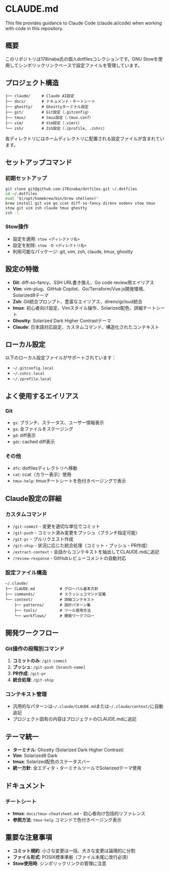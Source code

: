 # CLAUDE.md

This file provides guidance to Claude Code (claude.ai/code) when working with code in this repository.

## 概要

このリポジトリは178inaba氏の個人dotfilesコレクションです。GNU Stowを使用してシンボリックリンクベースで設定ファイルを管理しています。

## プロジェクト構造

```
├── claude/     # Claude AI設定
├── docs/       # ドキュメント・チートシート
├── ghostty/    # Ghosttyターミナル設定
├── git/        # Git設定（.gitconfig）
├── tmux/       # tmux設定（.tmux.conf）
├── vim/        # Vim設定（.vimrc）
└── zsh/        # Zsh設定（.zprofile, .zshrc）
```

各ディレクトリにはホームディレクトリに配置される設定ファイルが含まれています。

## セットアップコマンド

### 初期セットアップ
```zsh
git clone git@github.com:178inaba/dotfiles.git ~/.dotfiles
cd ~/.dotfiles
eval "$(/opt/homebrew/bin/brew shellenv)"
brew install git vim go ccat diff-so-fancy direnv nodenv stow tmux
stow git vim zsh claude tmux ghostty
zsh -l
```

### Stow操作
- 設定を適用: `stow <ディレクトリ名>`
- 設定を削除: `stow -D <ディレクトリ名>`
- 利用可能なパッケージ: git, vim, zsh, claude, tmux, ghostty

## 設定の特徴

- **Git**: diff-so-fancy、SSH URL書き換え、Go code review用エイリアス
- **Vim**: vim-plug、GitHub Copilot、Go/Terraform/Vue.js開発環境、Solarized8テーマ
- **Zsh**: Git統合プロンプト、豊富なエイリアス、direnv/gcloud統合
- **tmux**: 初心者向け設定、Vimスタイル操作、Solarized配色、詳細チートシート
- **Ghostty**: Solarized Dark Higher Contrastテーマ
- **Claude**: 日本語対応設定、カスタムコマンド、構造化されたコンテキスト

## ローカル設定

以下のローカル設定ファイルがサポートされています：
- `~/.gitconfig.local`
- `~/.zshrc.local`
- `~/.zprofile.local`

## よく使用するエイリアス

### Git
- `gs`: ブランチ、ステータス、ユーザー情報表示
- `ga`: 全ファイルをステージング
- `gd`: diff表示
- `gdc`: cached diff表示

### その他
- `dfs`: dotfilesディレクトリへ移動
- `cat`: ccat（カラー表示）使用
- `tmux-help`: tmuxチートシートを色付きページングで表示

## Claude設定の詳細

### カスタムコマンド
- `/git-commit` - 変更を適切な単位でコミット
- `/git-push` - コミット済み変更をプッシュ（ブランチ指定可能）
- `/git-pr` - プルリクエスト作成
- `/git-ship` - 状況に応じた統合処理（コミット・プッシュ・PR作成）
- `/extract-context` - 会話からコンテキストを抽出してCLAUDE.mdに追記
- `/review-response` - GitHubレビューコメントの自動対応

### 設定ファイル構造
```
~/.claude/
├── CLAUDE.md           # グローバル基本方針
├── commands/           # スラッシュコマンド定義
└── context/            # 詳細コンテキスト
    ├── patterns/       # 設計パターン集
    ├── tools/          # ツール使用方法
    └── workflows/      # 開発ワークフロー
```

## 開発ワークフロー

### Git操作の段階別コマンド
1. **コミットのみ**: `/git-commit`
2. **プッシュ**: `/git-push [branch-name]`
3. **PR作成**: `/git-pr`
4. **統合処理**: `/git-ship`

### コンテキスト管理
- 汎用的なパターンは`~/.claude/CLAUDE.md`または`~/.claude/context/`に自動追記
- プロジェクト固有の内容はプロジェクトのCLAUDE.mdに追記

## テーマ統一
- **ターミナル**: Ghostty (Solarized Dark Higher Contrast)
- **Vim**: Solarized8 Dark
- **tmux**: Solarized配色のステータスバー
- **統一方針**: 全エディタ・ターミナルツールでSolarizedテーマ使用

## ドキュメント

### チートシート
- **tmux**: `docs/tmux-cheatsheet.md` - 初心者向け包括的リファレンス
- **参照方法**: `tmux-help` コマンドで色付きページング表示

## 重要な注意事項

- **コミット規約**: 小さな変更は一括、大きな変更は論理的に分割
- **ファイル形式**: POSIX標準準拠（ファイル末尾に改行必須）
- **Stow使用時**: シンボリックリンクの管理に注意

